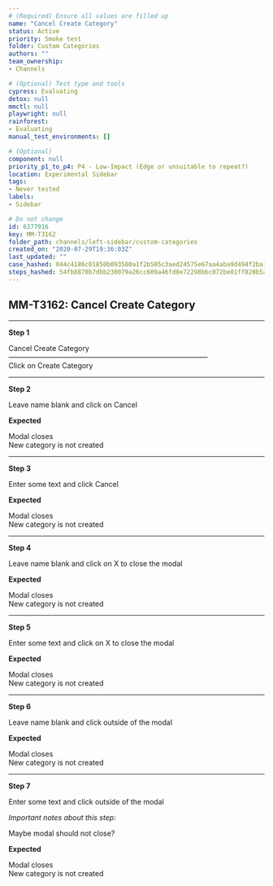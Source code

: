 ```yaml
---
# (Required) Ensure all values are filled up
name: "Cancel Create Category"
status: Active
priority: Smoke test
folder: Custom Categories
authors: ""
team_ownership: 
- Channels

# (Optional) Test type and tools
cypress: Evaluating
detox: null
mmctl: null
playwright: null
rainforest: 
- Evaluating
manual_test_environments: []

# (Optional)
component: null
priority_p1_to_p4: P4 - Low-Impact (Edge or unsuitable to repeat?)
location: Experimental Sidebar
tags: 
- Never tested
labels: 
- Sidebar

# Do not change
id: 6377916
key: MM-T3162
folder_path: channels/left-sidebar/custom-categories
created_on: "2020-07-29T19:36:03Z"
last_updated: ""
case_hashed: 044c4186c01850b093580a1f2b505c3aed24575e67aa4aba9d494f2ba16edb38449dc89d33588f73d15c1768ebf5c7df
steps_hashed: 54fb8870b7dbb230079a26cc609a46fd8e72298bbc072be01ff828b5a9ed2ba2855ff7eff9cc5f02330700a756f48c04
---
```


## MM-T3162: Cancel Create Category

---

**Step 1**

Cancel Create Category\
————————————————————————————\
Click on Create Category

---

**Step 2**

Leave name blank and click on Cancel

**Expected**

Modal closes\
New category is not created

---

**Step 3**

Enter some text and click Cancel

**Expected**

Modal closes\
New category is not created

---

**Step 4**

Leave name blank and click on X to close the modal

**Expected**

Modal closes\
New category is not created

---

**Step 5**

Enter some text and click on X to close the modal

**Expected**

Modal closes\
New category is not created

---

**Step 6**

Leave name blank and click outside of the modal

**Expected**

Modal closes\
New category is not created

---

**Step 7**

Enter some text and click outside of the modal

_Important notes about this step:_

Maybe modal should not close?

**Expected**

Modal closes\
New category is not created
